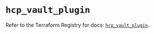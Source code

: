 # `hcp_vault_plugin`

Refer to the Terraform Registry for docs: [`hcp_vault_plugin`](https://registry.terraform.io/providers/hashicorp/hcp/0.91.0/docs/resources/vault_plugin).
